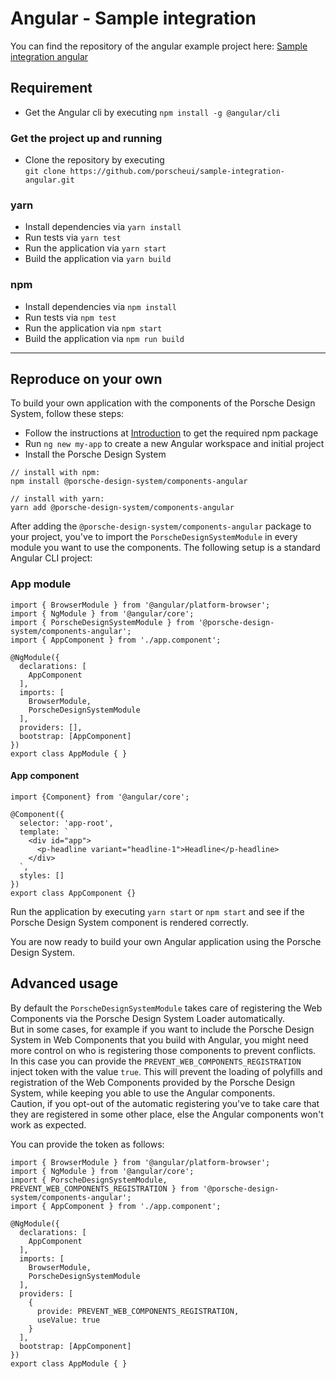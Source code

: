 # Angular - Sample integration

You can find the repository of the angular example project here: [Sample integration angular](https://github.com/porscheui/sample-integration-angular)

## Requirement
* Get the Angular cli by executing `npm install -g @angular/cli`

### Get the project up and running
* Clone the repository by executing <br>
`git clone https://github.com/porscheui/sample-integration-angular.git`

### yarn
* Install dependencies via `yarn install`
* Run tests via `yarn test`
* Run the application via `yarn start`
* Build the application via `yarn build`

### npm
* Install dependencies via `npm install`
* Run tests via `npm test`
* Run the application via `npm start`
* Build the application via `npm run build`

---

## Reproduce on your own
To build your own application with the components of the Porsche Design System, follow these steps:

* Follow the instructions at [Introduction](#/start-coding/introduction) to get the required npm package
* Run `ng new my-app` to create a new Angular workspace and initial project
* Install the Porsche Design System

``` 
// install with npm:
npm install @porsche-design-system/components-angular

// install with yarn:
yarn add @porsche-design-system/components-angular
```

After adding the `@porsche-design-system/components-angular` package to your project,
you've to import the `PorscheDesignSystemModule` in every module you want to use the components.
The following setup is a standard Angular CLI project: 

### App module
``` 
import { BrowserModule } from '@angular/platform-browser';
import { NgModule } from '@angular/core';
import { PorscheDesignSystemModule } from '@porsche-design-system/components-angular';
import { AppComponent } from './app.component';

@NgModule({
  declarations: [
    AppComponent
  ],
  imports: [
    BrowserModule,
    PorscheDesignSystemModule
  ],
  providers: [],
  bootstrap: [AppComponent]
})
export class AppModule { }

``` 

#### App component
``` 
import {Component} from '@angular/core';

@Component({
  selector: 'app-root',
  template: `
    <div id="app">
      <p-headline variant="headline-1">Headline</p-headline>
    </div>
  `,
  styles: []
})
export class AppComponent {}
```
Run the application by executing `yarn start` or `npm start` and see if the Porsche Design System component is rendered correctly.

You are now ready to build your own Angular application using the Porsche Design System.

## Advanced usage
By default the `PorscheDesignSystemModule` takes care of registering the Web Components via the Porsche Design
System Loader automatically.  
But in some cases, for example if you want to include the Porsche Design System in Web Components that
you build with Angular, you might need more control on who is registering those components to prevent
conflicts. In this case you can provide the `PREVENT_WEB_COMPONENTS_REGISTRATION` inject token with the
value `true`. This will prevent the loading of polyfills and registration of the Web Components provided
by the Porsche Design System, while keeping you able to use the Angular components.  
Caution, if you opt-out of the automatic registering you've to take care that they are registered in some
other place, else the Angular components won't work as expected.

You can provide the token as follows:
```
import { BrowserModule } from '@angular/platform-browser';
import { NgModule } from '@angular/core';
import { PorscheDesignSystemModule, PREVENT_WEB_COMPONENTS_REGISTRATION } from '@porsche-design-system/components-angular';
import { AppComponent } from './app.component';

@NgModule({
  declarations: [
    AppComponent
  ],
  imports: [
    BrowserModule,
    PorscheDesignSystemModule
  ],
  providers: [
    {
      provide: PREVENT_WEB_COMPONENTS_REGISTRATION,
      useValue: true
    }
  ],
  bootstrap: [AppComponent]
})
export class AppModule { }
```
